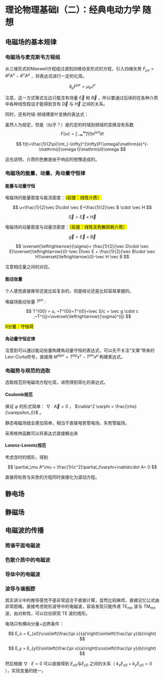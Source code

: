 # 理论物理基础I（二）：经典电动力学 随想

## 电磁场的基本规律

### 电磁场与麦克斯韦方程组

从三维形式的Maxwell方程组过渡到四维协变形式的方程，引入四维矢势 $F_{\mu\nu}=\partial^\mu A^\nu - \partial^\nu A^\mu$ ，将表达式进行一定的化简。

$$
\partial_{\mu}F^{\mu\nu}=\mu_0J^\nu
$$

注意，这一方式等式左边只能含有场量 $\overrightarrow E$ 和 $\overrightarrow B$ ，所以要通过后续的在各种介质中各种线性假设才能得到含有 $\overrightarrow D$ 与 $\overrightarrow H$ 之间的关系。

同时，还有时域-频域傅里叶变换的表达式：

虽然人为规定，但是（似乎？）是约定的时域到频域的变换没有系数
$$
F(\omega)=\int_{-\infty}^{\infty}f(t)\mathrm{e}^{\mathrm{i}\omega t}\mathrm{d}t
$$

$$
f(t)=\frac{1}{2\pi}\int_{-\infty}^{\infty}F(\omega)\mathrm{e}^{-\mathrm{i}\omega t}\mathrm{d}\omega
$$

这也说明，介质的色散是由于响应的弛豫造成的。

### 电磁场的能量、动量、角动量守恒律

#### 能量与动量守恒

电磁场的能量密度与能流密度：<mark>（前提：线性介质）</mark>

$$
u=\frac{1}{2}\vec D\cdot \vec E+\frac{1}{2}\vec B \cdot \vec H
$$

$$
\vec S = \vec E \times \vec H
$$

电磁场的动量密度与动量流密度：<mark>（前提：线性无色散损耗介质）</mark>

$$
\vec g = \vec E\times \vec B
$$

$$
\overset{\leftrightarrow}{\sigma}= \frac{1}{2}(\vec D\cdot \vec E)\overset{\leftrightarrow}{I}-\vec D\vec E + \frac{1}{2}(\vec B\cdot \vec H)\overset{\leftrightarrow}{I}-\vec H \vec B
$$

注意相应量之间的对应。

#### 能动张量

个人感觉直接推导还是比较复杂的，但是结论还是比较容易掌握的。

电磁场能动张量 $T^{\mu \nu}$ :

$$
T^{00} = u, ~T^{0i}=T^{i0}=\vec S/c = \vec g \cdot c ,~T^{ij}=\overset{\leftrightarrow}{\sigma}^{ij}
$$

<mark>0分量：守恒荷</mark>

#### 角动量守恒定律

注意到可以通过能动张量构建角动量守恒的表达式，可以先不关注“叉乘”带来的Levi-Civita符号，直接用 $M^{\alpha \mu\nu}=T^{\alpha \mu}x^{\nu}-T^{\alpha \nu}x^{\mu}$ 构建表达式。

### 电磁势与规范的选取

选取规范将电磁场方程化简，进而得到简化的表达式。

#### Coulomb规范

保证 $\varphi$ 的形式简单： $\nabla \cdot \vec A = 0$ ， $\nabla^2 \varphi = \frac{\rho}{\varepsilon_0}$ 。

静态电磁场就会更加简单，相当于直接电势管电场，矢势管磁场。

采用格林函数可以将表达式直接解出来

#### Lorenz-Lorentz规范

考虑含时的情形，得到

$$
\partial_\mu A^\mu = \frac{1}{c^2}\partial_t\varphi+\nabla\cdot A= 0
$$

直接将标势与矢势的方程同时直接化为波动方程。

## 静电场

## 静磁场

## 电磁波的传播

### 简谐平面电磁波

### 色散介质中的电磁波

### 导体中的电磁波

### 波导与谐振腔

其实讲义中的推导感觉不是非常适合于直接计算，显然比较麻烦，直接记忆公式由非常困难。直接考虑矩形波导中的电磁波，容易发现只能传递 $\mathrm{TE_{mn}}$ 波与 $\mathrm{TM_{mn}}$ 波，由对称性，可以仅仅研究 $\mathrm{TE}$ 波的情形。

电场只有横向分量+边界条件：

$$
E_x = E_{x0}\cos\left(\frac{\pi x}{a}\right)\sin\left(\frac{\pi y}{b}\right)
$$

$$
E_y = E_{y0}\sin\left(\frac{\pi x}{a}\right)\cos\left(\frac{\pi y}{b}\right)
$$

然后根据 $\nabla\cdot E = 0$ 可以直接得到 $E_{x0}$与$E_{y0}$ 之间的关系（ $k_x E_{x0} + k_y E_{y0} = 0$ ），实现变量的统一。
